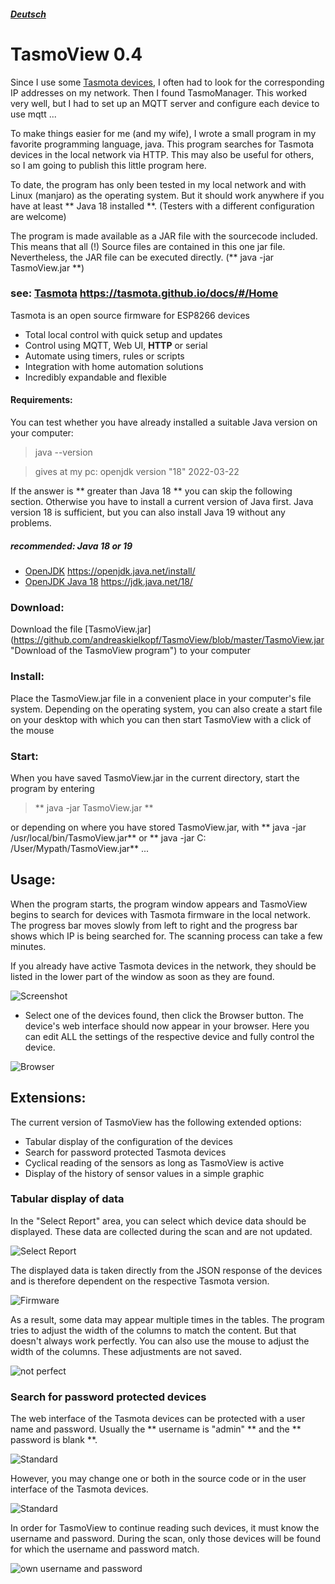 
##### [Deutsch](./LIESMICH.md)

# TasmoView 0.4

Since I use some [Tasmota devices](https://tasmota.github.io/docs/#/Home), I often had to look for the corresponding IP addresses on my network. Then I found TasmoManager. This worked very well, but I had to set up an MQTT server and configure each device to use mqtt ...

To make things easier for me (and my wife), I wrote a small program in my favorite programming language, java. This program searches for Tasmota devices in the local network via HTTP. This may also be useful for others, so I am going to publish this little program here.

To date, the program has only been tested in my local network and with Linux (manjaro) as the operating system. But it should work anywhere if you have at least ** Java 18 installed **. (Testers with a different configuration are welcome)

The program is made available as a JAR file with the sourcecode included. This means that all (!) Source files are contained in this one jar file. Nevertheless, the JAR file can be executed directly. (** java -jar TasmoView.jar **)

### see: [Tasmota](https://tasmota.github.io/docs/#/Home "Project Tasmota Webpage") https://tasmota.github.io/docs/#/Home

Tasmota is an open source firmware for ESP8266 devices
* Total local control with quick setup and updates
* Control using MQTT, Web UI, **HTTP** or serial
* Automate using timers, rules or scripts
* Integration with home automation solutions
* Incredibly expandable and flexible

#### Requirements:

You can test whether you have already installed a suitable Java version on your computer:
> java --version

> gives at my pc: openjdk version "18" 2022-03-22

If the answer is ** greater than Java 18 ** you can skip the following section. Otherwise you have to install a current version of Java first. Java version 18 is sufficient, but you can also install Java 19 without any problems.

##### recommended: Java 18 or 19
* [OpenJDK](https://openjdk.java.net/install/,"https://openjdk.java.net/install/") https://openjdk.java.net/install/
* [OpenJDK Java 18](https://jdk.java.net/18/) https://jdk.java.net/18/

### Download:
Download the file [TasmoView.jar] (https://github.com/andreaskielkopf/TasmoView/blob/master/TasmoView.jar "Download of the TasmoView program") to your computer

### Install:
Place the TasmoView.jar file in a convenient place in your computer's file system. Depending on the operating system, you can also create a start file on your desktop with which you can then start TasmoView with a click of the mouse

### Start:
When you have saved TasmoView.jar in the current directory, start the program by entering
> ** java -jar TasmoView.jar **

or depending on where you have stored TasmoView.jar, with ** java -jar /usr/local/bin/TasmoView.jar**
or ** java -jar C: /User/Mypath/TasmoView.jar** ...

## Usage:
When the program starts, the program window appears and TasmoView begins to search for devices with Tasmota firmware in the local network. The progress bar moves slowly from left to right and the progress bar shows which IP is being searched for. The scanning process can take a few minutes.

If you already have active Tasmota devices in the network, they should be listed in the lower part of the window as soon as they are found.

![Screenshot](./info/Startup.png)

* Select one of the devices found, then click the Browser button. The device's web interface should now appear in your browser. Here you can edit ALL the settings of the respective device and fully control the device.

![Browser](./info/Konfig.png)

## Extensions:
The current version of TasmoView has the following extended options:
* Tabular display of the configuration of the devices
* Search for password protected Tasmota devices
* Cyclical reading of the sensors as long as TasmoView is active
* Display of the history of sensor values ​​in a simple graphic

### Tabular display of data
In the "Select Report" area, you can select which device data should be displayed. These data are collected during the scan and are not updated.

![Select Report](./info/Select_Report.png)

The displayed data is taken directly from the JSON response of the devices and is therefore dependent on the respective Tasmota version.

![Firmware](./info/Firmware.png)

As a result, some data may appear multiple times in the tables. The program tries to adjust the width of the columns to match the content. But that doesn't always work perfectly. You can also use the mouse to adjust the width of the columns. These adjustments are not saved.

![not perfect](./info/nicht_perfekt.png)

### Search for password protected devices
The web interface of the Tasmota devices can be protected with a user name and password. Usually the ** username is "admin" ** and the ** password is blank **.

![Standard](./info/admin_nopassword.png)

However, you may change one or both in the source code or in the user interface of the Tasmota devices.

![Standard](./info/admin_password.png)

In order for TasmoView to continue reading such devices, it must know the username and password. During the scan, only those devices will be found for which the username and password match.

![own username and password](./info/username_password.png)

